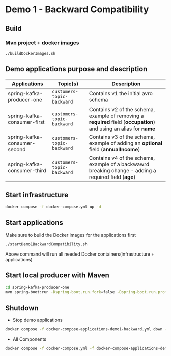 # Demo 1 - Backward Compatibility

## Build

### Mvn project + docker images

```bash
./buildDockerImages.sh
```

## Demo applications purpose and description

| Applications                 | Topic(s)                                                                                                | Description                                                                                                                  |
|------------------------------|---------------------------------------------------------------------------------------------------------|------------------------------------------------------------------------------------------------------------------------------|
| spring-kafka-producer-one    | `customers-topic-backward`| Contains v1 the initial avro schema                                                                                          |
| spring-kafka-consumer-first  | `customers-topic-backward`| Contains v2 of the schema, example of removing a **required** field (**occupation**) and using an alias for **name** |
| spring-kafka-consumer-second | `customers-topic-backward`| Contains v3 of the schema, example of adding an **optional** field (**annualIncome**)                                        |
| spring-kafka-consumer-third  | `customers-topic-backward`| Contains v4 of the schema, example of a backwawrd breaking change - adding a required field (**age**)                        |


## Start infrastructure

```bash
docker compose -f docker-compose.yml up -d
```

## Start applications

Make sure to build the Docker images for the applications first

```bash
./startDemo1BackwardCompatibility.sh
```

Above command will run all needed Docker containers(infrastructure + applications)

## Start local producer with Maven

```bash
cd spring-kafka-producer-one
mvn spring-boot:run -Dspring-boot.run.fork=false -Dspring-boot.run.profiles=backward
```

## Shutdown 

* Stop demo applications

```bash
docker compose -f docker-compose-applications-demo1-backward.yml down -v
```

* All Components

```bash
docker compose -f docker-compose.yml -f docker-compose-applications-demo1-backward.yml down -v
```